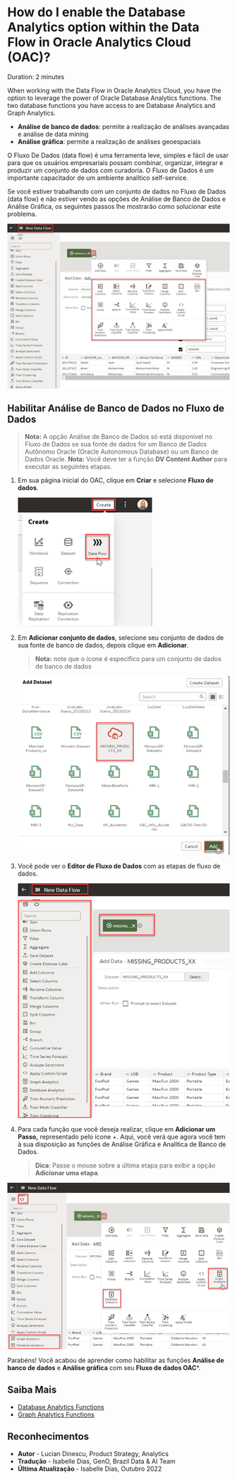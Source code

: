 # How do I enable the Database Analytics option within the Data Flow in Oracle Analytics Cloud (OAC)?

Duration: 2 minutes

When working with the Data Flow in Oracle Analytics Cloud, you have the option to leverage the power of Oracle Database Analytics functions. The two database functions you have access to are Database Analytics and Graph Analytics.

* **Análise de banco de dados**: permite a realização de análises avançadas e análise de data mining  
* **Análise gráfica**: permite a realização de análises geoespaciais

O Fluxo De Dados (data flow) é uma ferramenta leve, simples e fácil de usar para que os usuários empresariais possam combinar, organizar, integrar e produzir um conjunto de dados com curadoria. O Fluxo de Dados é um importante capacitador de um ambiente analítico self-service.

Se você estiver trabalhando com um conjunto de dados no Fluxo de Dados (data flow) e não estiver vendo as opções de Análise de Banco de Dados e Análise Gráfica, os seguintes passos lhe mostrarão como solucionar este problema.

  ![No Database Analytics Step](images/new-data-flow-no-analytics-step.png)


## Habilitar Análise de Banco de Dados no Fluxo de Dados
  >**Nota:** A opção Análise de Banco de Dados só está disponível no Fluxo de Dados se sua fonte de dados for um Banco de Dados Autônomo Oracle (Oracle Autonomous Database) ou um Banco de Dados Oracle.
  **Nota:** Você deve ter a função **DV Content Author** para executar as seguintes etapas.

1. Em sua página inicial do OAC, clique em **Criar** e selecione **Fluxo de dados**.

   ![Create Data Flow](images/create-data-flow.png)

2. Em **Adicionar conjunto de dados**, selecione seu conjunto de dados de sua fonte de banco de dados, depois clique em **Adicionar**.
    > **Nota:** note que o ícone é específico para um conjunto de dados de banco de dados

    ![Add Dataset](images/add-dataset.png)  


3. Você pode ver o **Editor de Fluxo de Dados** com as etapas de fluxo de dados.

   ![Data Flow Editor](images/dataflow-editor.png)

4. Para cada função que você deseja realizar, clique em **Adicionar um Passo,** representado pelo ícone +. Aqui, você verá que agora você tem à sua disposição as funções de Análise Gráfica e Analítica de Banco de Dados.
    >**Dica**: Passe o mouse sobre a última etapa para exibir a opção **Adicionar uma etapa**.  

  ![Create Data Flow Step](images/dataflow-steps.png)  

Parabéns! Você acabou de aprender como habilitar as funções **Análise de banco de dados** e **Análise gráfica** com seu **Fluxo de dados OAC***.


## Saiba Mais
* [Database Analytics Functions](https://docs.oracle.com/en/cloud/paas/analytics-cloud/acubi/database-analytics-functions.html)
* [Graph Analytics Functions](https://docs.oracle.com/en/cloud/paas/analytics-cloud/acubi/graph-analytics-functions.html)

## Reconhecimentos
* **Autor** - Lucian Dinescu, Product Strategy, Analytics
* **Tradução** - Isabelle Dias, GenO, Brazil Data & AI Team
* **Última Atualização** - Isabelle Dias,  Outubro 2022
